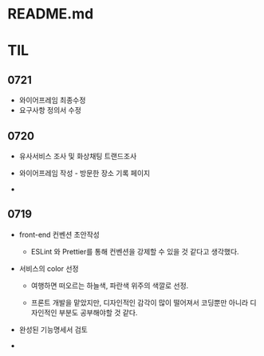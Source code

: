 # README.md

# TIL
## 0721
- 와이어프레임 최종수정
- 요구사항 정의서 수정
## 0720

- 유사서비스 조사 및 화상채팅 트랜드조사

- 와이어프레임 작성 - 방문한 장소 기록 페이지 

- 

## 0719

- front-end 컨벤션 초안작성
  
  - ESLint 와 Prettier를 통해 컨벤션을 강제할 수 있을 것 같다고 생각했다.

- 서비스의 color 선정
  
  - 여행하면 떠오르는 하늘색, 파란색 위주의 색깔로 선정.
  
  - 프론트 개발을 맡았지만, 디자인적인 감각이 많이 떨어져서  코딩뿐만 아니라 디자인적인 부분도 공부해야할 것 같다.

- 완성된 기능명세서 검토

- 
  
